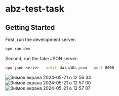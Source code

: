 
# abz-test-task

## Getting Started

First, run the development server:

```bash
npm run dev
```
Second, run the fake JSON server:

```bash
npx json-server --watch data/db.json --port 8000
```

![Знімок екрана 2024-05-21 о 12 56 34](https://github.com/OlehOrenchuk/abz-test-task/assets/55660061/1398d006-66c6-49b8-9163-ca1d65dca73c)
![Знімок екрана 2024-05-21 о 12 57 00](https://github.com/OlehOrenchuk/abz-test-task/assets/55660061/9e351c1a-c594-4626-adbd-ea251f9cd1f3)
![Знімок екрана 2024-05-21 о 12 57 07](https://github.com/OlehOrenchuk/abz-test-task/assets/55660061/5c6c98c2-319b-44ed-94be-a4f160edcf88)
